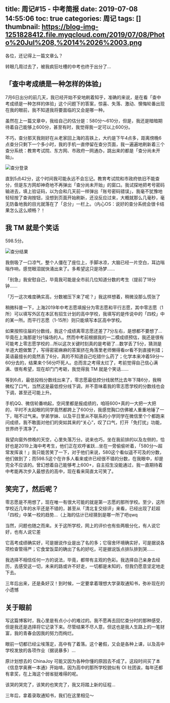 title: 周记#15 - 中考简报
date: 2019-07-08 14:55:06
toc: true
categories: 周记
tags: []
thumbnail: https://blog-img-1251828412.file.myqcloud.com/2019/07/08/Photo%20Jul%208,%2014%2026%2003.png
---
各位，还记得上一篇文章么？

转眼几周过去了，被我疯狂吐槽的中考也终于出分了...


<!--more-->


## 「查中考成绩是一种怎样的体验」 ##

7月6日出分的前几天，我已经开始不安地刷着知乎，准确的来说，是在看「查中考成绩是一种怎样的体验」这个问题下的答案，惊喜、失落、激动、懊悔轮番出现在我的眼前，我不知道我将要面临的又会是哪一种。

虽然在上一篇文章中，我给自己的估分是：580分～610分，但是，我还是暗暗期待着自己能够上600分，甚至有时，我觉得我一定可以上600分。

不巧，查分那天我刚好在从老家回上海的高铁上，大约是下午4点多，距离傍晚6点查分只剩下一个多小时，我的手机一直停留在查分页面，我一遍遍地刷新着三个查分系统：教育考试院、东方网、市政府一网通办，跳出来的都是「查分尚未开始」。

![查分登录](https://blog-img-1251828412.file.myqcloud.com/2019/07/08/Photo%20Jul%208,%2014%2020%2032.jpeg)

直到5点42分，这个时间我可能永远不会忘记。教育考试院和市政府依旧不能查分，但是东方网却神奇地不再弹出「查分尚未开始」的窗口。我试探地把考号密码输进去，填上验证码，以为会和几天前一样弹出「账号密码错误」，我毫不犹豫地轻轻按了查询按钮，没想到页面开始刷新，还没反应过来，大概就那么几毫秒，毫无防备地我的目光就落在了「总分」一栏上。（内心OS：说好的查分系统会很卡结果怎么这么顺畅？！

## 我 TM 就是个笑话 ##

598.5分。

![查分结果](https://blog-img-1251828412.file.myqcloud.com/2019/07/08/Photo%20Jul%208,%2014%2020%2007.jpeg)

我倒吸了一口凉气，整个人僵在了座位上，手脚冰凉，大脑已经一片空白，耳边嗡嗡作响，感觉眼泪就快涌出来了。多希望这只是场梦......

「别急」我安慰自己，毕竟我可能是全市前几位知道分数的考生（提前了18分钟......

「万一这次难度确实高，分数被压下来了呢？」我这样想着，稍微没那么慌张了

稍微科普一下，上海2019年中考志愿填报分为零志愿和平行志愿，其中零志愿（1所）可以填写外区在本区有招生计划的高中学校，我填写的是传说中的「四校」中的某一所。而平行志愿（1-15所）则只能填写本区高中学校。

如果按照往届的分数线，我这个成绩离零志愿还差了7分左右，是想都不要想了...毕竟在上海那是1分1操场的人。然而中考前根据我的一二模成绩预估，我还是很有可能考上零志愿学校的...所以这次关键时刻真的是考砸了...数学丢了5分，猜测是半道大题做繁了，写得密密麻麻的答案挤在角落里老师懒得看or看不到直接判错；英语最擅长的竟然丢了6分，真的不知道自己吃错什么药了；化学本来冲着59分～60分去的，结果来个56分吓死人。总而言之考得太烂了，考前觉得自己信心满满、很有希望，现在却门门考砸，我觉得我 TM 就是个笑话......

等到6点，最低投档分数线出来了，零志愿最低控分线居然比去年下降6分，我稍微松了口气，当然这是最低控分线下调，并不意味着我的零志愿学校的分数线也会下调，甚至还可能上升。

手机QQ、微信轮番响起，空间里都是报成绩的，咱班600+真的一大把一大把的，平时不太起眼的同学竟然都跨上了600分，我感觉胸口仿佛被人重重地锤了一下，喘不过气来。学弟学妹、以及平日里从不联系的小学同学在微信里个个都跑来问成绩，我不敢面对他们的突如其来的“关心”，叹了口气，打开「免打扰」功能，世界终于清净了。

我望向窗外傍晚的天空，心里失落万分。说来也巧，坐在我前排的以及左侧的，恰好也是2019上海中考考生，他们正在欢呼雀跃...坐在一旁偷偷听着，「580分～超常发挥诶！」我只能苦笑了一下，对于他们来说，580这个看似遥不可及的分数，他们做到了；而598.5这个在许多人看来或许已经很不错的分数，在我眼中，却是完全不应该的。曾幻想着自己能够考上600+，自主招生没能通过，我一直期待着中考能再次步入最想去的高中，现在看来简直太可笑了。

## 笑完了，然后呢？ ##

零志愿是不用想了，现在唯一有很大可能的就是第一志愿的那所学校。至少，这所学校近几年的水平还是不错的，甚至从「清北复交综评」来看，已经出现了赶超「四校」中某一校的趋势...（上海的估计已经猜到是哪一所了吧qwq

当然，问题也随之而来。关于这所学校，网上的评价也有些两极分化，有人说它好，也有人说它差

它高考成绩确实好，可是据说作业是出了名的多；它宿舍环境确实好，可是据说各项检查管得严；它食堂饭菜的确出了名的好吃，可是据说饭点排队排到哭......

我选择不相信任何一方的说法，毕竟，都带有主观的色彩。我选择自己亲身去经历，去感受这一切，未来的路或许不好走，一切都是未知的，但我仍愿意坚定地走下去。

三年后出来，还是条好汉！到时候，一定要拿着理想大学录取通知书，弥补现在的小遗憾

## 关于眼前 ##

写这篇博客时，我心里是有点小小的难过的。我不愿再去回忆查分时的那种感受，但是我还是选择将它记录下来。尽管结果不尽人意，但这也是我人生路上的一笔财富，我的青春会因我的努力而绚烂。

眼前一切都已经尘埃落定，高中有了着落。这个暑假，又会是各种上课，以及高中学校发放的各项作业（据说暴多）...

原计划想去的 ChinaJoy 可能又因为各种你懂的原因去不成了。这段时间买了本《信息学奥赛一本通》开始啃，因为高中的那所学校貌似有 OI 社团诶，每年还都有拿奖，在上海这个弱省挺难得的呢。

该哭的哭完了，该笑的也笑完了，我又将踏上新的征程...

三年后，拿着录取通知书，我们在这里相见～